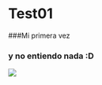 # Test01

###Mi primera vez

### y no entiendo nada :D

<img src="https://www.google.com/url?sa=i&url=https%3A%2F%2Fwww.pinterest.com.mx%2Fpin%2F42221315245869394%2F&psig=AOvVaw2b8J6FnVUjdYd5W2g9pUco&ust=1708816107985000&source=images&cd=vfe&opi=89978449&ved=0CBIQjRxqFwoTCLCe8prKwoQDFQAAAAAdAAAAABAE">
